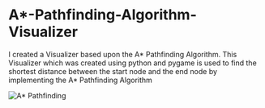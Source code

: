 # A*-Pathfinding-Algorithm-Visualizer
I created a Visualizer based upon the A* Pathfinding Algorithm.
This Visualizer which was created using python and pygame is used to find the shortest distance between the start node and the end node
by implementing the A* Pathfinding Algorithm

![A* Pathfinding](pathfinding-algo.gif)
